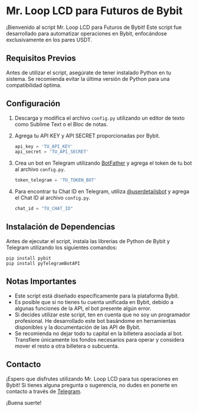 # Mr. Loop LCD para Futuros de Bybit

¡Bienvenido al script Mr. Loop LCD para Futuros de Bybit! Este script fue desarrollado para automatizar operaciones en Bybit, enfocándose exclusivamente en los pares USDT.

## Requisitos Previos

Antes de utilizar el script, asegúrate de tener instalado Python en tu sistema. Se recomienda evitar la última versión de Python para una compatibilidad óptima.

## Configuración

1. Descarga y modifica el archivo `config.py` utilizando un editor de texto como Sublime Text o el Bloc de notas.

2. Agrega tu API KEY y API SECRET proporcionadas por Bybit.

    ```python
    api_key = 'TU_API_KEY'
    api_secret = 'TU_API_SECRET'
    ```

3. Crea un bot en Telegram utilizando [BotFather](https://t.me/BotFather) y agrega el token de tu bot al archivo `config.py`.

    ```python
    token_telegram = 'TU_TOKEN_BOT'
    ```

4. Para encontrar tu Chat ID en Telegram, utiliza [@userdetailsbot](https://t.me/userdetailsbot) y agrega el Chat ID al archivo `config.py`.

    ```python
    chat_id = "TU_CHAT_ID"
    ```

## Instalación de Dependencias

Antes de ejecutar el script, instala las librerías de Python de Bybit y Telegram utilizando los siguientes comandos:

    
    pip install pybit
    pip install pyTelegramBotAPI
    

## Notas Importantes

- Este script está diseñado específicamente para la plataforma Bybit.
- Es posible que si no tienes tu cuenta unificada en Bybit, debido a algunas funciones de la API, el bot presente algún error.
- Si decides utilizar este script, ten en cuenta que no soy un programador profesional. He desarrollado este bot basándome en herramientas disponibles y la documentación de las API de Bybit.
- Se recomienda no dejar todo tu capital en la billetera asociada al bot. Transfiere únicamente los fondos necesarios para operar y considera mover el resto a otra billetera o subcuenta.

## Contacto

¡Espero que disfrutes utilizando Mr. Loop LCD para tus operaciones en Bybit! Si tienes alguna pregunta o sugerencia, no dudes en ponerte en contacto a través de [Telegram](https://t.me/AnditoJF).

¡Buena suerte!




